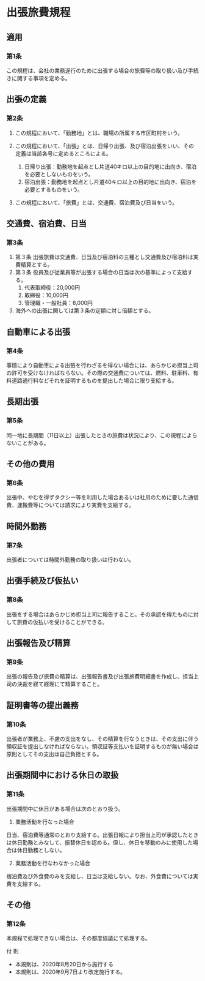 # 出張旅費規程

## 適用

### 第1条

この規程は、会社の業務遂行のために出張する場合の旅費等の取り扱い及び手続きに関する事項を定める。 

## 出張の定義

### 第2条

1. この規程において、「勤務地」とは、職場の所属する市区町村をいう。

2. この規程において、「出張」とは、日帰り出張、及び宿泊出張をいい、その定義は当該各号に定めるところによる。
   1. 日帰り出張：勤務地を起点とし片道40キロ以上の目的地に出向き、宿泊を必要としないものをいう。
   2. 宿泊出張：勤務地を起点とし片道40キロ以上の目的地に出向き、宿泊を必要とするものをいう。

3. この規程において、「旅費」とは、交通費、宿泊費及び日当をいう。

## 交通費、宿泊費、日当

### 第3条

1. 第３条  出張旅費は交通費、日当及び宿泊料の三種とし交通費及び宿泊料は実費精算とする。
2. 第３条  役員及び従業員等が出張する場合の日当は次の基準によって支給する。
   1. 代表取締役：20,000円
   2. 取締役：10,000円
   3. 管理職・一般社員：8,000円
3. 海外への出張に関しては第３条の定額に対し倍額とする。

## 自動車による出張

### 第4条

事情により自動車による出張を行わざるを得ない場合には、あらかじめ担当上司の許可を受けなければならない。その際の交通費については、燃料、駐車料、有料道路通行料などそれを証明するものを提出した場合に限り支給する。

## 長期出張

### 第5条

同一地に長期間（11日以上）出張したときの旅費は状況により、この規程によらないことがある。

 ## その他の費用

### 第6条

出張中、やむを得ずタクシー等を利用した場合あるいは社用のために要した通信費、運搬費等については請求により実費を支給する。

## 時間外勤務

### 第7条

出張者については時間外勤務の取り扱いは行わない。 

## 出張手続及び仮払い

### 第8条

出張をする場合はあらかじめ担当上司に報告すること。その承認を得たものに対して旅費の仮払いを受けることができる。

## 出張報告及び精算

### 第9条

出張の報告及び旅費の精算は、出張報告書及び出張旅費明細書を作成し、担当上司の決裁を経て経理にて精算すること。

## 証明書等の提出義務

### 第10条

出張者が業務上、不慮の支出をなし、その精算を行なうときは、その支出に伴う領収証を提出しなければならない。領収証等支払いを証明するものが無い場合は原則としてその支出は自己負担とする。

 ## 出張期間中における休日の取扱

### 第11条

出張期間中に休日がある場合は次のとおり扱う。

1. 業務活動を行なった場合

日当、宿泊費等通常のとおり支給する。出張日報により担当上司が承認したときは休日勤務とみなして、振替休日を認める。但し、休日を移動のみに使用した場合は休日勤務としない。

2. 業務活動を行なわなかった場合

宿泊費及び外食費のみを支給し、日当は支給しない。なお、外食費については実費を支給する。

## その他

### 第12条

本規程で処理できない場合は、その都度協議にて処理する。 

付 則

- 本規則は、2020年8月20日から施行する
- 本規則は、2020年9月7日より改定施行する。